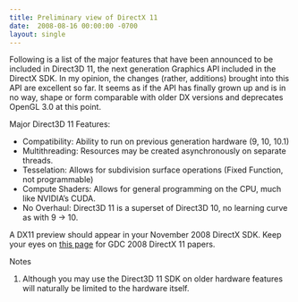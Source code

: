 ```yaml
---
title: Preliminary view of DirectX 11
date:  2008-08-16 00:00:00 -0700
layout: single
---
```


Following is a list of the major features that have been announced to be included in Direct3D 11, the next generation Graphics API included in the DirectX SDK. In my opinion, the changes (rather, additions) brought into this API are excellent so far. It seems as if the API has finally grown up and is in no way, shape or form comparable with older DX versions and deprecates OpenGL 3.0 at this point.

<!--more-->

Major Direct3D 11 Features:

* Compatibility: Ability to run on previous generation hardware (9, 10, 10.1)
* Multithreading: Resources may be created asynchronously on separate threads.
* Tesselation: Allows for subdivision surface operations (Fixed Function, not programmable)
* Compute Shaders: Allows for general programming on the CPU, much like NVIDIA’s CUDA.
* No Overhaul: Direct3D 11 is a superset of Direct3D 10, no learning curve as with 9 → 10.

A DX11 preview should appear in your November 2008 DirectX SDK. Keep your eyes on [this page](https://web.archive.org/web/20090206153540/http://msdn.microsoft.com/en-us/xna/aa937787.aspx) for GDC 2008 DirectX 11 papers.

Notes

1. Although you may use the Direct3D 11 SDK on older hardware features will naturally be limited to the hardware itself.

